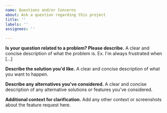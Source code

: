 ```yaml
---
name: Questions and/or Concerns
about: Ask a question regarding this project
title: ''
labels: ''
assignees: ''

---
```


**Is your question related to a problem? Please describe.**
A clear and concise description of what the problem is. Ex. I'm always frustrated when [...]

**Describe the solution you'd like.**
A clear and concise description of what you want to happen.

**Describe any alternatives you've considered.**
A clear and concise description of any alternative solutions or features you've considered.

**Additional context for clarification.**
Add any other context or screenshots about the feature request here.
